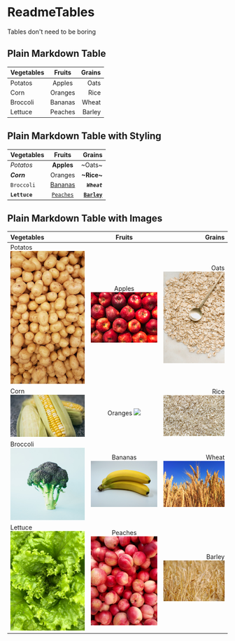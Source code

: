 # ReadmeTables
Tables don't need to be boring

## Plain Markdown Table

Vegetables | Fruits | Grains
:--- | :---: | ---:
Potatos | Apples | Oats
Corn | Oranges | Rice
Broccoli | Bananas | Wheat
Lettuce | Peaches | Barley

## Plain Markdown Table with Styling

Vegetables | Fruits | Grains
:--- | :---: | ---:
*Potatos* | **Apples** | ~Oats~
**_Corn_** | Oranges | **~Rice~**
`Broccoli` | [Bananas](https://google.com) | **_`Wheat`_**
**`Lettuce`** | [`Peaches`](https://google.com) | [**`Barley`**](https://google.com)

## Plain Markdown Table with Images

Vegetables | Fruits | Grains
:--- | :---: | ---:
Potatos ![](/Images/potato.jpg) | Apples ![](/Images/apple.jpg)  | Oats ![](/Images/oat.jpg) 
Corn ![](/Images/corn.jpg)  | Oranges ![](/Images/orange.jpg)  | Rice ![](/Images/rice.jpg) 
Broccoli ![](/Images/broccoli.jpg)  | Bananas ![](/Images/banana.jpg)  | Wheat ![](/Images/wheat.jpg) 
Lettuce ![](/Images/lettuce.jpg)  | Peaches ![](/Images/peach.jpg)  | Barley ![](/Images/barley.jpg) 

